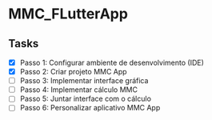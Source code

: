 # MMC_FLutterApp

## Tasks

- [X] Passo 1: Configurar ambiente de desenvolvimento (IDE)
- [X] Passo 2: Criar projeto MMC App
- [ ] Passo 3: Implementar interface gráfica
- [ ] Passo 4: Implementar cálculo MMC
- [ ] Passo 5: Juntar interface com o cálculo
- [ ] Passo 6: Personalizar aplicativo MMC App
